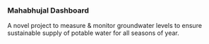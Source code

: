 ### Mahabhujal Dashboard

A novel project to measure & monitor groundwater levels to ensure sustainable supply of potable water for all seasons of year.
